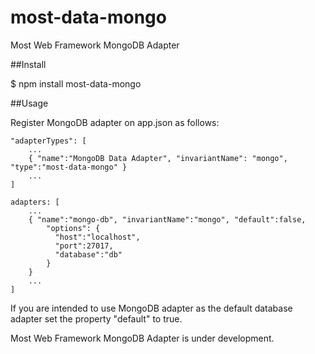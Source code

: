most-data-mongo
===============

Most Web Framework MongoDB Adapter

##Install

$ npm install most-data-mongo

##Usage

Register MongoDB adapter on app.json as follows:

    "adapterTypes": [
        ...
        { "name":"MongoDB Data Adapter", "invariantName": "mongo", "type":"most-data-mongo" }
        ...
    ]
    
    adapters: [
        ...
        { "name":"mongo-db", "invariantName":"mongo", "default":false,
            "options": {
              "host":"localhost",
              "port":27017,
              "database":"db"
            }
        }
        ...
    ]

If you are intended to use MongoDB adapter as the default database adapter set the property "default" to true.

Most Web Framework MongoDB Adapter is under development.
